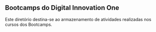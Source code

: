 ## Bootcamps do Digital Innovation One

Este diretório destina-se ao armazenamento de atividades realizadas nos cursos dos Bootcamps. 

